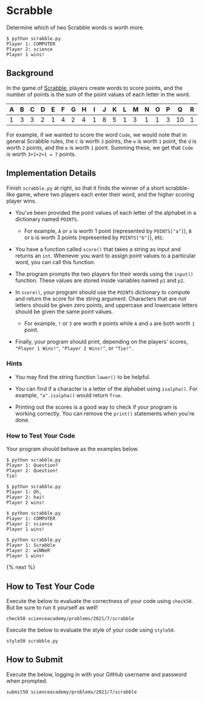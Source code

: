 # Scrabble

Determine which of two Scrabble words is worth more.

```
$ python scrabble.py
Player 1: COMPUTER
Player 2: science
Player 1 wins!
```

## Background

In the game of [Scrabble](https://scrabble.hasbro.com/en-us/rules), players create words to score points, and the number of points is the sum of the point values of each letter in the word.

|A|B|C|D|E|F|G|H|I|J|K|L|M|N|O|P|Q|R|S|T|U|V|W|X|Y|Z|
|-|-|-|-|-|-|-|-|-|-|-|-|-|-|-|-|-|-|-|-|-|-|-|-|-|-|
|1|3|3|2|1|4|2|4|1|8|5|1|3|1|1|3|10|1|1|1|1|4|4|8|4|10|

For example, if we wanted to score the word `Code`, we would note that in general Scrabble rules, the `C` is worth `3` points, the `o` is worth `1` point, the `d` is worth `2` points, and the `e` is worth `1` point. Summing these, we get that `Code` is worth `3+1+2+1 = 7` points.

## Implementation Details

Finish `scrabble.py` at right, so that it finds the winner of a short scrabble-like game, where two players each enter their word, and the higher scoring player wins.

* You've been provided the point values of each letter of the alphabet in a dictionary named `POINTS`.

  * For example, `A` or `a` is worth 1 point (represented by `POINTS["a"]`), `B` or `b` is worth 3 points (represented by `POINTS["b"]`), etc.

* You have a function called `score()` that takes a string as input and returns an `int`. Whenever you want to assign point values to a particular word, you can call this function.

* The program prompts the two players for their words using the `input()` function. These values are stored inside variables named `p1` and `p2`.

* In `score()`, your program should use the `POINTS` dictionary to compute and return the score for the string argument. Characters that are not letters should be given zero points, and uppercase and lowercase letters should be given the same point values.

  * For example, `!` or `3` are worth `0` points while `A` and `a` are both worth `1` point.

* Finally, your program should print, depending on the players' scores, `"Player 1 Wins!"`, `"Player 2 Wins!"`, or `"Tie!"`.

### Hints

* You may find the string function `lower()` to be helpful.

* You can find if a character is a letter of the alphabet using `isalpha()`. For example, `"a".isalpha()` would return `True`.

* Printing out the scores is a good way to check if your program is working correctly. You can remove the `print()` statements when you're done.

### How to Test Your Code

Your program should behave as the examples below.

```
$ python scrabble.py
Player 1: Question?
Player 2: Question!
Tie!
```

```
$ python scrabble.py
Player 1: Oh,
Player 2: hai!
Player 2 wins!
```

```
$ python scrabble.py
Player 1: COMPUTER
Player 2: science
Player 1 wins!
```

```
$ python scrabble.py
Player 1: Scrabble
Player 2: wiNNeR
Player 1 wins!
```

{% next %}

## How to Test Your Code

Execute the below to evaluate the correctness of your code using `check50`. But be sure to run it yourself as well!

```
check50 scienceacademy/problems/2021/7/scrabble
```

Execute the below to evaluate the style of your code using `style50`.

```
style50 scrabble.py
```

## How to Submit

Execute the below, logging in with your GitHub username and password when prompted.

```
submit50 scienceacademy/problems/2021/7/scrabble
```
